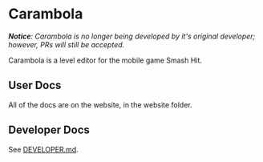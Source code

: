 # Carambola

***Notice**: Carambola is no longer being developed by it's original developer; however, PRs will still be accepted.*

Carambola is a level editor for the mobile game Smash Hit.

## User Docs

All of the docs are on the website, in the website folder.

## Developer Docs

See [DEVELOPER.md](DEVELOPER.md).
